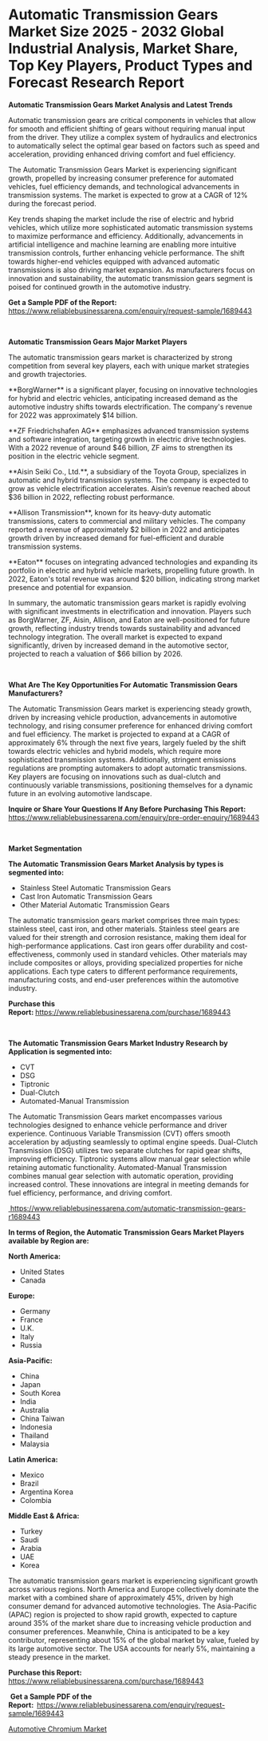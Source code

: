 <p><h1>Automatic Transmission Gears Market Size 2025 - 2032 Global Industrial Analysis, Market Share, Top Key Players, Product Types and Forecast Research Report</h1></p><p><strong>Automatic Transmission Gears Market Analysis and Latest Trends</strong></p>
<p><p>Automatic transmission gears are critical components in vehicles that allow for smooth and efficient shifting of gears without requiring manual input from the driver. They utilize a complex system of hydraulics and electronics to automatically select the optimal gear based on factors such as speed and acceleration, providing enhanced driving comfort and fuel efficiency. </p><p>The Automatic Transmission Gears Market is experiencing significant growth, propelled by increasing consumer preference for automated vehicles, fuel efficiency demands, and technological advancements in transmission systems. The market is expected to grow at a CAGR of 12% during the forecast period. </p><p>Key trends shaping the market include the rise of electric and hybrid vehicles, which utilize more sophisticated automatic transmission systems to maximize performance and efficiency. Additionally, advancements in artificial intelligence and machine learning are enabling more intuitive transmission controls, further enhancing vehicle performance. The shift towards higher-end vehicles equipped with advanced automatic transmissions is also driving market expansion. As manufacturers focus on innovation and sustainability, the automatic transmission gears segment is poised for continued growth in the automotive industry.</p></p>
<p><strong>Get a Sample PDF of the Report:&nbsp;</strong> <a href="https://www.reliablebusinessarena.com/enquiry/request-sample/1689443?utm_campaign=3215&utm_medium=2&utm_source=Github&utm_content=ia&utm_term=30032025&utm_id=automatic-transmission-gears">https://www.reliablebusinessarena.com/enquiry/request-sample/1689443</a></p>
<p>&nbsp;</p>
<p><strong>Automatic Transmission Gears Major Market Players</strong></p>
<p><p>The automatic transmission gears market is characterized by strong competition from several key players, each with unique market strategies and growth trajectories. </p><p>**BorgWarner** is a significant player, focusing on innovative technologies for hybrid and electric vehicles, anticipating increased demand as the automotive industry shifts towards electrification. The company's revenue for 2022 was approximately $14 billion.</p><p>**ZF Friedrichshafen AG** emphasizes advanced transmission systems and software integration, targeting growth in electric drive technologies. With a 2022 revenue of around $46 billion, ZF aims to strengthen its position in the electric vehicle segment.</p><p>**Aisin Seiki Co., Ltd.**, a subsidiary of the Toyota Group, specializes in automatic and hybrid transmission systems. The company is expected to grow as vehicle electrification accelerates. Aisin’s revenue reached about $36 billion in 2022, reflecting robust performance.</p><p>**Allison Transmission**, known for its heavy-duty automatic transmissions, caters to commercial and military vehicles. The company reported a revenue of approximately $2 billion in 2022 and anticipates growth driven by increased demand for fuel-efficient and durable transmission systems.</p><p>**Eaton** focuses on integrating advanced technologies and expanding its portfolio in electric and hybrid vehicle markets, propelling future growth. In 2022, Eaton's total revenue was around $20 billion, indicating strong market presence and potential for expansion.</p><p>In summary, the automatic transmission gears market is rapidly evolving with significant investments in electrification and innovation. Players such as BorgWarner, ZF, Aisin, Allison, and Eaton are well-positioned for future growth, reflecting industry trends towards sustainability and advanced technology integration. The overall market is expected to expand significantly, driven by increased demand in the automotive sector, projected to reach a valuation of $66 billion by 2026.</p></p>
<p>&nbsp;</p>
<p><strong>What Are The Key Opportunities For Automatic Transmission Gears Manufacturers?</strong></p>
<p><p>The Automatic Transmission Gears market is experiencing steady growth, driven by increasing vehicle production, advancements in automotive technology, and rising consumer preference for enhanced driving comfort and fuel efficiency. The market is projected to expand at a CAGR of approximately 6% through the next five years, largely fueled by the shift towards electric vehicles and hybrid models, which require more sophisticated transmission systems. Additionally, stringent emissions regulations are prompting automakers to adopt automatic transmissions. Key players are focusing on innovations such as dual-clutch and continuously variable transmissions, positioning themselves for a dynamic future in an evolving automotive landscape.</p></p>
<p><strong>Inquire or Share Your Questions If Any Before Purchasing This Report:</strong> <a href="https://www.reliablebusinessarena.com/enquiry/pre-order-enquiry/1689443?utm_campaign=3215&utm_medium=2&utm_source=Github&utm_content=ia&utm_term=30032025&utm_id=automatic-transmission-gears">https://www.reliablebusinessarena.com/enquiry/pre-order-enquiry/1689443</a></p>
<p>&nbsp;</p>
<p><strong>Market Segmentation</strong></p>
<p><strong>The Automatic Transmission Gears Market Analysis by types is segmented into:</strong></p>
<p><ul><li>Stainless Steel Automatic Transmission Gears</li><li>Cast Iron Automatic Transmission Gears</li><li>Other Material Automatic Transmission Gears</li></ul></p>
<p><p>The automatic transmission gears market comprises three main types: stainless steel, cast iron, and other materials. Stainless steel gears are valued for their strength and corrosion resistance, making them ideal for high-performance applications. Cast iron gears offer durability and cost-effectiveness, commonly used in standard vehicles. Other materials may include composites or alloys, providing specialized properties for niche applications. Each type caters to different performance requirements, manufacturing costs, and end-user preferences within the automotive industry.</p></p>
<p><strong>Purchase this Report:&nbsp;</strong><a href="https://www.reliablebusinessarena.com/purchase/1689443?utm_campaign=3215&utm_medium=2&utm_source=Github&utm_content=ia&utm_term=30032025&utm_id=automatic-transmission-gears">https://www.reliablebusinessarena.com/purchase/1689443</a></p>
<p>&nbsp;</p>
<p><strong>The Automatic Transmission Gears Market Industry Research by Application is segmented into:</strong></p>
<p><ul><li>CVT</li><li>DSG</li><li>Tiptronic</li><li>Dual-Clutch</li><li>Automated-Manual Transmission</li></ul></p>
<p><p>The Automatic Transmission Gears market encompasses various technologies designed to enhance vehicle performance and driver experience. Continuous Variable Transmission (CVT) offers smooth acceleration by adjusting seamlessly to optimal engine speeds. Dual-Clutch Transmission (DSG) utilizes two separate clutches for rapid gear shifts, improving efficiency. Tiptronic systems allow manual gear selection while retaining automatic functionality. Automated-Manual Transmission combines manual gear selection with automatic operation, providing increased control. These innovations are integral in meeting demands for fuel efficiency, performance, and driving comfort.</p></p>
<p><a href="https://www.reliablebusinessarena.com/automatic-transmission-gears-r1689443?utm_campaign=3215&utm_medium=2&utm_source=Github&utm_content=ia&utm_term=30032025&utm_id=automatic-transmission-gears">&nbsp;https://www.reliablebusinessarena.com/automatic-transmission-gears-r1689443</a></p>
<p><strong>In terms of Region, the Automatic Transmission Gears Market Players available by Region are:</strong></p>
<p>
    <p> <strong> North America: </strong>
        <ul>
            <li>United States</li>
            <li>Canada</li>
        </ul>
        </p> 
    <p> <strong> Europe: </strong>
        <ul>
            <li>Germany</li>
            <li>France</li>
            <li>U.K.</li>
            <li>Italy</li>
            <li>Russia</li>
        </ul>
        </p> 
    <p> <strong> Asia-Pacific: </strong>
        <ul>
            <li>China</li>
            <li>Japan</li>
            <li>South Korea</li>
            <li>India</li>
            <li>Australia</li>
            <li>China Taiwan</li>
            <li>Indonesia</li>
            <li>Thailand</li>
            <li>Malaysia</li>
        </ul>
        </p> 
    <p> <strong> Latin America: </strong>
        <ul>
            <li>Mexico</li>
            <li>Brazil</li>
            <li>Argentina Korea</li>
            <li>Colombia</li>
        </ul>
        </p> 
    <p> <strong> Middle East & Africa: </strong>
        <ul>
            <li>Turkey</li>
            <li>Saudi</li>
            <li>Arabia</li>
            <li>UAE</li>
            <li>Korea</li>
        </ul>
    </p>
    </p>
<p><p>The automatic transmission gears market is experiencing significant growth across various regions. North America and Europe collectively dominate the market with a combined share of approximately 45%, driven by high consumer demand for advanced automotive technologies. The Asia-Pacific (APAC) region is projected to show rapid growth, expected to capture around 35% of the market share due to increasing vehicle production and consumer preferences. Meanwhile, China is anticipated to be a key contributor, representing about 15% of the global market by value, fueled by its large automotive sector. The USA accounts for nearly 5%, maintaining a steady presence in the market.</p></p>
<p><strong>Purchase this Report: </strong><a href="https://www.reliablebusinessarena.com/purchase/1689443?utm_campaign=3215&utm_medium=2&utm_source=Github&utm_content=ia&utm_term=30032025&utm_id=automatic-transmission-gears">https://www.reliablebusinessarena.com/purchase/1689443</a></p>
<p>&nbsp;<strong>Get a Sample PDF of the Report:&nbsp;&nbsp;</strong><a href="https://www.reliablebusinessarena.com/enquiry/request-sample/1689443?utm_campaign=3215&utm_medium=2&utm_source=Github&utm_content=ia&utm_term=30032025&utm_id=automatic-transmission-gears">https://www.reliablebusinessarena.com/enquiry/request-sample/1689443</a></p>
<p><strong></strong></p>
<p><p><a href="https://github.com/tashipmhuiri/Market-Research-Report-List-1/blob/main/automotive-chromium-market.md?utm_campaign=3215&utm_medium=2&utm_source=Github&utm_content=ia&utm_term=30032025&utm_id=automatic-transmission-gears">Automotive Chromium Market</a></p></p>